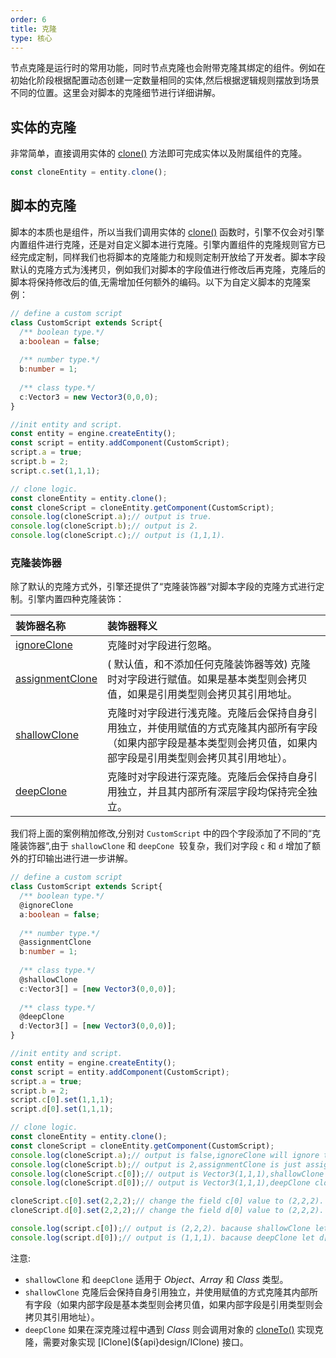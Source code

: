 ```yaml
---
order: 6
title: 克隆
type: 核心
---
```



节点克隆是运行时的常用功能，同时节点克隆也会附带克隆其绑定的组件。例如在初始化阶段根据配置动态创建一定数量相同的实体,然后根据逻辑规则摆放到场景不同的位置。这里会对脚本的克隆细节进行详细讲解。

## 实体的克隆
非常简单，直接调用实体的 [clone()](${api}design/IClone#clone) 方法即可完成实体以及附属组件的克隆。
```typescript
const cloneEntity = entity.clone();
```

## 脚本的克隆
脚本的本质也是组件，所以当我们调用实体的 [clone()](${api}design/IClone#clone) 函数时，引擎不仅会对引擎内置组件进行克隆，还是对自定义脚本进行克隆。引擎内置组件的克隆规则官方已经完成定制，同样我们也将脚本的克隆能力和规则定制开放给了开发者。脚本字段默认的克隆方式为浅拷贝，例如我们对脚本的字段值进行修改后再克隆，克隆后的脚本将保持修改后的值,无需增加任何额外的编码。以下为自定义脚本的克隆案例：
```typescript
// define a custom script
class CustomScript extends Script{
  /** boolean type.*/
  a:boolean = false;
  
  /** number type.*/
  b:number = 1;
  
  /** class type.*/
  c:Vector3 = new Vector3(0,0,0);
}

//init entity and script.
const entity = engine.createEntity();
const script = entity.addComponent(CustomScript);
script.a = true;
script.b = 2;
script.c.set(1,1,1);

// clone logic.
const cloneEntity = entity.clone();
const cloneScript = cloneEntity.getComponent(CustomScript);
console.log(cloneScript.a);// output is true.
console.log(cloneScript.b);// output is 2.
console.log(cloneScript.c);// output is (1,1,1).
```
### 克隆装饰器
除了默认的克隆方式外，引擎还提供了“克隆装饰器“对脚本字段的克隆方式进行定制。引擎内置四种克隆装饰：

| 装饰器名称 | 装饰器释义 |
| :--- | :--- |
| [ignoreClone](${api}core/ignoreClone) | 克隆时对字段进行忽略。 |
| [assignmentClone](${api}core/assignmentClone) | ( 默认值，和不添加任何克隆装饰器等效) 克隆时对字段进行赋值。如果是基本类型则会拷贝值，如果是引用类型则会拷贝其引用地址。 |
| [shallowClone](${api}core/shallowClone) | 克隆时对字段进行浅克隆。克隆后会保持自身引用独立，并使用赋值的方式克隆其内部所有字段（如果内部字段是基本类型则会拷贝值，如果内部字段是引用类型则会拷贝其引用地址）。|
| [deepClone](${api}core/deepClone) | 克隆时对字段进行深克隆。克隆后会保持自身引用独立，并且其内部所有深层字段均保持完全独立。|

 我们将上面的案例稍加修改,分别对 `CustomScript` 中的四个字段添加了不同的“克隆装饰器“,由于 `shallowClone` 和 `deepCone`  较复杂，我们对字段 `c` 和 `d` 增加了额外的打印输出进行进一步讲解。
```typescript
// define a custom script
class CustomScript extends Script{
  /** boolean type.*/
  @ignoreClone
  a:boolean = false;
  
  /** number type.*/
  @assignmentClone
  b:number = 1;
  
  /** class type.*/
  @shallowClone
  c:Vector3[] = [new Vector3(0,0,0)];
  
  /** class type.*/
  @deepClone
  d:Vector3[] = [new Vector3(0,0,0)];
}

//init entity and script.
const entity = engine.createEntity();
const script = entity.addComponent(CustomScript);
script.a = true;
script.b = 2;
script.c[0].set(1,1,1);
script.d[0].set(1,1,1);

// clone logic.
const cloneEntity = entity.clone();
const cloneScript = cloneEntity.getComponent(CustomScript);
console.log(cloneScript.a);// output is false,ignoreClone will ignore the value.
console.log(cloneScript.b);// output is 2,assignmentClone is just assignment the origin value.
console.log(cloneScript.c[0]);// output is Vector3(1,1,1),shallowClone clone the array shell,but use the same element.
console.log(cloneScript.d[0]);// output is Vector3(1,1,1),deepClone clone the array shell and also clone the element.

cloneScript.c[0].set(2,2,2);// change the field c[0] value to (2,2,2).
cloneScript.d[0].set(2,2,2);// change the field d[0] value to (2,2,2).

console.log(script.c[0]);// output is (2,2,2). bacause shallowClone let c[0] use the same reference with cloneScript's c[0].
console.log(script.d[0]);// output is (1,1,1). bacause deepClone let d[0] use the different reference with cloneScript's d[0].
```
注意: 

- `shallowClone` 和 `deepClone` 适用于 *Object*、*Array* 和 *Class* 类型。
- `shallowClone` 克隆后会保持自身引用独立，并使用赋值的方式克隆其内部所有字段（如果内部字段是基本类型则会拷贝值，如果内部字段是引用类型则会拷贝其引用地址）。
- `deepClone` 如果在深克隆过程中遇到 *Class* 则会调用对象的 [cloneTo()](${api}design/IClone#cloneTo) 实现克隆，需要对象实现 [IClone](${api}design/IClone) 接口。
